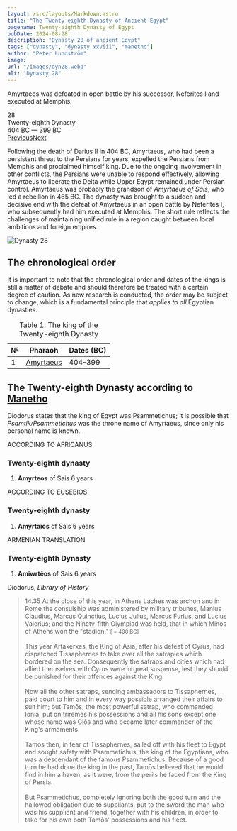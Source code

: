 ```yaml
---
layout: /src/layouts/Markdown.astro
title: "The Twenty-eighth Dynasty of Ancient Egypt"
pagename: Twenty-eighth Dynasty of Egypt
pubDate: 2024-08-28
description: "Dynasty 28 of ancient Egypt"
tags: ["dynasty", "dynasty xxviii", "manetho"]
author: "Peter Lundström"
image:
url: "/images/dyn28.webp"
alt: "Dynasty 28"
---
```


<p class="lead">
Amyrtaeos was defeated in open battle by his successor, Neferites I and executed at Memphis.
</p>

<div class="dynruta float-right ml-4 mb-3 mt-4">
	<div class="flex flex-col justify-center items-center [text-shadow:_0_1px_0_rgb(255_255_255_/_20%)]">
		<div class="text-9xl font-bold [text-shadow:_0_1px_0_rgb(255_255_255_/_40%)]">28</div>
		<div>Twenty-eighth Dynasty</div>
		<div>404 BC &mdash; 399 BC</div>
		<div class="w-full flex justify-between"><a href="/dynasty/27">Previous</a><a href="/dynasty/29">Next</a></div>
	</div>
</div>
<p>
Following the death of Darius II in 404 BC, Amyrtaeus, who had been a persistent threat to the Persians for years, expelled the Persians from Memphis and proclaimed himself king. Due to the ongoing involvement in other conflicts, the Persians were unable to respond effectively, allowing Amyrtaeus to liberate the Delta while Upper Egypt remained under Persian control. Amyrtaeus was probably the grandson of <i>Amyrtaeus of Sais</i>, who led a rebellion in 465 BC. The dynasty was brought to a sudden and decisive end with the defeat of Amyrtaeus in an open battle by Neferites I, who subsequently had him executed at Memphis. The short rule reflects the challenges of maintaining unified rule in a region caught between local ambitions and foreign empires.
</p>
<img class="w-full rounded-sm sm:rounded-xl my-10" src="/images/dyn28.webp" alt="Dynasty 28">
<h2>The chronological order</h2>
<p>
It is important to note that the chronological order and dates of the kings is still a matter of debate and should therefore be treated with a certain degree of caution. As new research is conducted, the order may be subject to change, which is a fundamental principle that <i>applies to all</i> Egyptian dynasties.
</p>

<table>
	<caption class="py-2 text-sm">Table 1: The king of the Twenty-eighth Dynasty</caption>
	<thead>
		<tr>
			<th scope="col" class="w-5 text-center">№</th>
			<th scope="col" class="pl-3">Pharaoh</th>
			<th scope="col" class="pl-3">Dates (BC)</th>
		</tr>
	</thead>
	<tbody>
		<tr><td>1</td><td><a href="/pharaohs/Amyrtaeus">Amyrtaeus</a></td><td>404&ndash;399</td></tr>
	</tbody>
</table>

<h2 class="mt-10 text-wrap">The Twenty-eighth Dynasty according to <a href="/kinglists/manetho">Manetho</a></h2>

<p class="pb-6">
Diodorus states that the king of Egypt was Psammetichus; it is possible that <i>Psamtik/Psammetichus</i> was the throne name of Amyrtaeus, since only his personal name is known.
</p>
<div class="dynasty">
	<div class="w-full">
		<div class="according">ACCORDING TO AFRICANUS</div>
		<h3>Twenty-eighth dynasty</h3>
		<ol class="farao">
			<li><b>Amyrteos</b> of Sais <span class="y">6 years</span></li>
		</ol>
	</div>
	<div class="w-full">
		<div class="according">ACCORDING TO EUSEBIOS</div>
		<h3>Twenty-eighth dynasty</h3>
		<ol class="farao">
			<li><b>Amyrtaios</b> of Sais <span class="y">6 years</span></li>
		</ol>
	</div>
	<div class="w-full">
		<div class="according">ARMENIAN TRANSLATION</div>
		<h3>Twenty-eighth Dynasty</h3>
		<ol class="farao">
			<li><b lang="xcl">Amiwrtēos</b> of Sais <span class="y">6 years</span></li>
		</ol>
	</div>
</div>

<p class="text-lg font-semibold dark:text-shark-100 max-w-prose md:mx-auto">
Diodorus, <i class="font-normal">Library of History</i>
</p>
<blockquote>
<p>
	<mid>14.35</mid> At the close of this year, in Athens Laches was archon and in Rome the consul­ship was administered by military tribunes, Manius Claudius, Marcus Quinctius, Lucius Julius, Marcus Furius, and Lucius Valerius;​ and the Ninety-fifth Olympiad was held, that in which Minos of Athens won the "stadion." <small>[ = 400 BC]</small><br><br>
	This year Artaxerxes, the King of Asia, after his defeat of Cyrus, had dispatched Tissaphernes to take over all the satrapies which bordered on the sea. Consequently the satraps and cities which had allied themselves with Cyrus were in great suspense, lest they should be punished for their offences against the King.<br><br>
	Now all the other satraps, sending ambassadors to Tissaphernes, paid court to him and in every way possible arranged their affairs to suit him; but Tamōs, the most powerful satrap, who commanded Ionia, put on triremes his possessions and all his sons except one whose name was Glōs and who became later commander of the King's armaments.<br><br>
	Tamōs  then, in fear of Tissaphernes, sailed off with his fleet to Egypt and sought safety with Psammetichus, the king of the Egyptians, who was a descendant of the famous Psammetichus. Because of a good turn he had done the king in the past, Tamōs believed that he would find in him a haven, as it were, from the perils he faced from the King of Persia.<br><br> 
	But Psammetichus, completely ignoring both the good turn and the hallowed obligation due to suppliants, put to the sword the man who was his suppliant and friend, together with his children, in order to take for his own both Tamōs' possessions and his fleet.
</p>
</blockquote>
